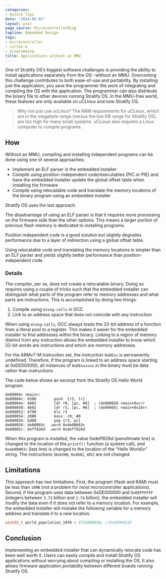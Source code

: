 ```yaml
---
categories:
- Device Tips
date: "2014-05-03"
layout: post
page_source: MicrocontrollerBlog
tagline: Embedded Design
tags:
- microcontroller
- cortex-m
- programming
title: Applications without an MMU
---
```


One of Stratify OS’s biggest software challenges is providing the ability to install applications separately from the OS--without an MMU.  Overcoming this challenge contributes to both ease-of-use and portability.  By installing just the application, you save the programmer the work of integrating and compiling the OS with the application.  The programmer can also distribute the binary file to other devices running Stratify OS.  In the MMU-free world, these features are only available on uCLinux and now Stratify OS.

> Why not just use ucLinux?  The RAM requirements for uCLinux, which are in the megabyte range (versus the low KB range for Stratify OS), are too high for many small systems.  uCLinux also requires a Linux computer to compile programs.

## How

Without an MMU, compiling and installing independent programs can be done using one of several approaches:

* Implement an ELF parser in the embedded installer
* Compile using position-independent code/executables (PIC or PIE) and have the embedded installer update the global offset table when installing the firmware
* Compile using relocatable code and translate the memory locations of the binary program using an embedded installer

Stratify OS uses the last approach.  

The disadvantage of using an ELF parser is that it requires more processing on the firmware side than the other options.  This means a larger portion of precious flash memory is dedicated to installing programs.  

Position independent code is a good solution but slightly degrades performance due to a layer of indirection using a global offset table.

Using relocatable code and translating the memory locations is simpler than an ELF parser and yields slightly better performance than position-independent code.  

### Details

The compiler, per se, does not create a relocatable binary.  Doing so requires using a couple of tricks such that the embedded installer can distinguish what parts of the program refer to memory addresses and what parts are instructions.  This is accomplished by doing two things:

1.  Compile using `mlong-calls` in GCC
2.  Link to an address space that does not coincide with any instruction

When using `mlong-calls`, GCC always loads the 32-bit address of a function from a literal pool to a register.  This makes it easier for the embedded installer to find addresses within the binary.  Linking to a region of memory distinct from any instruction allows the embedded installer to know which 32-bit words are instructions and which are memory addresses.

For the ARMv7-M instruction set, the instruction `0xDExx` is permanently undefined.  Therefore, if the program is linked to an address space starting at 0xDE000000, all instances of `0xDExxxxxx` in the binary must be data rather than instructions.

The code below shows an excerpt from the Stratify OS Hello World program.  

```
de00004c <main>:
de00004c: b508        push  {r3, lr}
de00004e: 4802        ldr r0, [pc, #8]  ; (de000058 <main+0xc>)
de000050: 4b02        ldr r3, [pc, #8]  ; (de00005c <main+0x10>)
de000052: 4798        blx r3
de000054: 2000        movs  r0, #0
de000056: bd08        pop {r3, pc}
de000058: de00003c  .word 0xde00003c
de00005c: deff826d  .word 0xdeff826d
```

When this program is installed, the value 0xdeff826d (penultimate line) is changed to the location of the `printf()` function (a system call), and `0xde00003c` (last line) is changed to the location of the “Hello World\n” string.  The instructions (`0xb500`, `0x4b02`, etc) are not changed.

## Limitations

This approach has two limitations.  First, the program (flash and RAM) must be less than `16MB` (not a problem for most microcontroller applications).  Second, if the program uses data between 0xDE000000 and `0xDEFFFFFF` (integers between `3.72` billion and `3.74` billion), the embedded installer will modify the data even if it does not refer to a memory location.  For example, the embedded installer will mistake the following variable for a memory address and translate it to a new location.

```c++
uint32_t world_population_1970 = 3733996830; //0xDE90451E
```

## Conclusion

Implementing an embedded installer that can dynamically relocate code has been well worth it.  Users can easily compile and install Stratify OS applications without worrying about compiling or installing the OS.  It also allows firmware application portability between different boards running Stratify OS.
